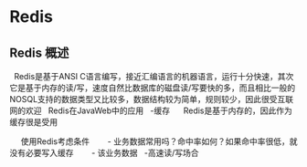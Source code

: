 # Redis #
## Redis 概述 ##

   Redis是基于ANSI C语言编写，接近汇编语言的机器语言，运行十分快速，其次它是基于内存的读/写，速度自然比数据库的磁盘读/写要快的多，而且相比一般的NOSQL支持的数据类型又比较多，数据结构较为简单，规则较少，因此很受互联网的欢迎
   Redis在JavaWeb中的应用
   -缓存
      Redis是基于内存的，因此作为缓存很是受用
      
      使用Redis考虑条件
        - 业务数据常用吗？命中率如何？如果命中率很低，就没有必要写入缓存
        - 该业务数据
   -高速读/写场合
      
